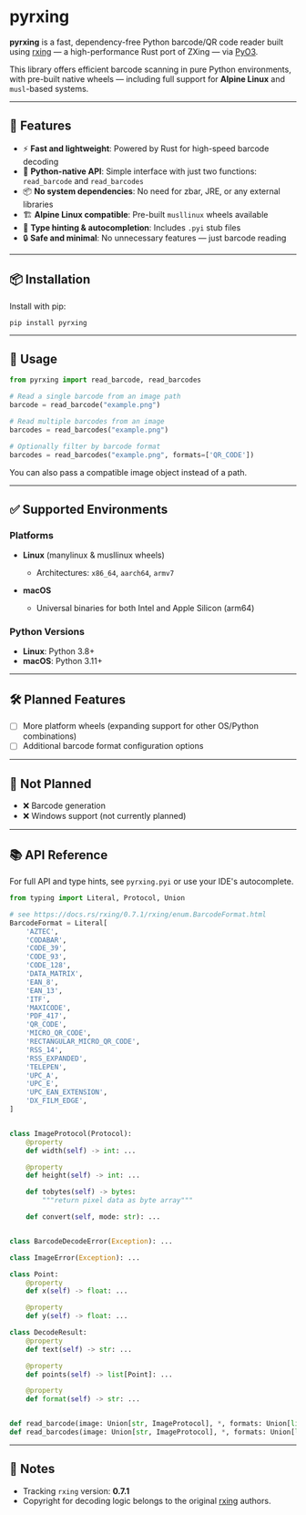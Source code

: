 # pyrxing

**pyrxing** is a fast, dependency-free Python barcode/QR code reader built using [rxing](https://github.com/rxing-core/rxing) — a high-performance Rust port of ZXing — via [PyO3](https://github.com/PyO3/pyo3).

This library offers efficient barcode scanning in pure Python environments, with pre-built native wheels — including full support for **Alpine Linux** and `musl`-based systems.

---

## 🚀 Features

* ⚡ **Fast and lightweight**: Powered by Rust for high-speed barcode decoding
* 🐍 **Python-native API**: Simple interface with just two functions: `read_barcode` and `read_barcodes`
* 📦 **No system dependencies**: No need for zbar, JRE, or any external libraries
* 🏗️ **Alpine Linux compatible**: Pre-built `musllinux` wheels available
* 🧠 **Type hinting & autocompletion**: Includes `.pyi` stub files
* 🔒 **Safe and minimal**: No unnecessary features — just barcode reading

---

## 📦 Installation

Install with pip:

```
pip install pyrxing
```

---

## 🧪 Usage

```python
from pyrxing import read_barcode, read_barcodes

# Read a single barcode from an image path
barcode = read_barcode("example.png")

# Read multiple barcodes from an image
barcodes = read_barcodes("example.png")

# Optionally filter by barcode format
barcodes = read_barcodes("example.png", formats=['QR_CODE'])
```

You can also pass a compatible image object instead of a path.

---

## ✅ Supported Environments

### Platforms

* **Linux** (manylinux & musllinux wheels)

  * Architectures: `x86_64`, `aarch64`, `armv7`
* **macOS**

  * Universal binaries for both Intel and Apple Silicon (arm64)

### Python Versions

* **Linux**: Python 3.8+
* **macOS**: Python 3.11+

---

## 🛠️ Planned Features

* [ ] More platform wheels (expanding support for other OS/Python combinations)
* [ ] Additional barcode format configuration options

---

## 🚫 Not Planned

* ❌ Barcode generation
* ❌ Windows support (not currently planned)

---

## 📚 API Reference

For full API and type hints, see `pyrxing.pyi` or use your IDE's autocomplete.

```python
from typing import Literal, Protocol, Union

# see https://docs.rs/rxing/0.7.1/rxing/enum.BarcodeFormat.html
BarcodeFormat = Literal[
    'AZTEC',
    'CODABAR',
    'CODE_39',
    'CODE_93',
    'CODE_128',
    'DATA_MATRIX',
    'EAN_8',
    'EAN_13',
    'ITF',
    'MAXICODE',
    'PDF_417',
    'QR_CODE',
    'MICRO_QR_CODE',
    'RECTANGULAR_MICRO_QR_CODE',
    'RSS_14',
    'RSS_EXPANDED',
    'TELEPEN',
    'UPC_A',
    'UPC_E',
    'UPC_EAN_EXTENSION',
    'DX_FILM_EDGE',
]


class ImageProtocol(Protocol):
    @property
    def width(self) -> int: ...

    @property
    def height(self) -> int: ...

    def tobytes(self) -> bytes:
        """return pixel data as byte array"""

    def convert(self, mode: str): ...


class BarcodeDecodeError(Exception): ...

class ImageError(Exception): ...

class Point:
    @property
    def x(self) -> float: ...

    @property
    def y(self) -> float: ...

class DecodeResult:
    @property
    def text(self) -> str: ...

    @property
    def points(self) -> list[Point]: ...

    @property
    def format(self) -> str: ...


def read_barcode(image: Union[str, ImageProtocol], *, formats: Union[list[BarcodeFormat], None] = None) -> Union[DecodeResult, None]: ...
def read_barcodes(image: Union[str, ImageProtocol], *, formats: Union[list[BarcodeFormat], None] = None) -> list[DecodeResult]: ...
```

---

## 📌 Notes

* Tracking `rxing` version: **0.7.1**
* Copyright for decoding logic belongs to the original [rxing](https://github.com/rxing-core/rxing) authors.
